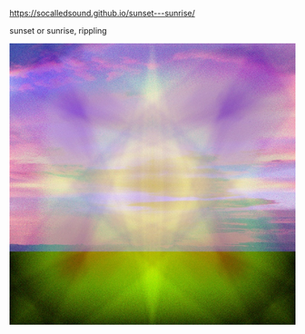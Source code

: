 
https://socalledsound.github.io/sunset---sunrise/

sunset or sunrise, rippling


![sunset-sunrise](sunset<->sunrise.jpeg)
